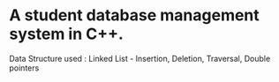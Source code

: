 # A student database management system in C++.
Data Structure used : Linked List - Insertion, Deletion, Traversal, Double pointers
